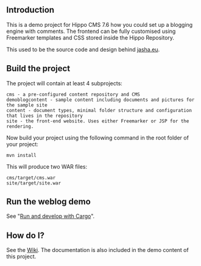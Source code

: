## Introduction
This is a demo project for Hippo CMS 7.6 how you could set up a blogging engine with comments. The frontend can be fully customised using
Freemarker templates and CSS stored inside the Hippo Repository. 

This used to be the source code and design behind [jasha.eu](http://www.jasha.eu).

## Build the project

The project will contain at least 4 subprojects:

    cms - a pre-configured content repository and CMS
    demoblogcontent - sample content including documents and pictures for the sample site
    content - document types, minimal folder structure and configuration that lives in the repository
    site - the front-end website. Uses either Freemarker or JSP for the rendering.

Now build your project using the following command in the root folder of your project:

    mvn install

This will produce two WAR files:

    cms/target/cms.war
    site/target/site.war

## Run the weblog demo
See "[Run and develop with Cargo](https://wiki.onehippo.com/display/CMS7/Run+and+develop+with+Cargo)".

## How do I?
See the [Wiki](https://github.com/jashaj/HippoWeblog/wiki). The documentation is also included in the demo content of this project.
